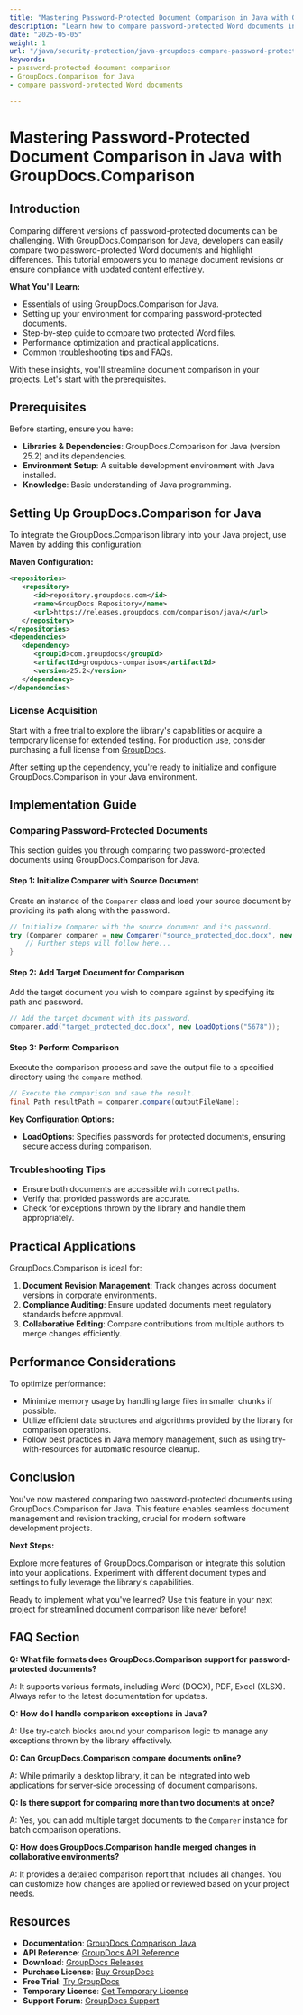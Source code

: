 ```yaml
---
title: "Mastering Password-Protected Document Comparison in Java with GroupDocs.Comparison"
description: "Learn how to compare password-protected Word documents in Java using GroupDocs.Comparison. This guide covers setup, implementation, and best practices for seamless document comparison."
date: "2025-05-05"
weight: 1
url: "/java/security-protection/java-groupdocs-compare-password-protected-docs/"
keywords:
- password-protected document comparison
- GroupDocs.Comparison for Java
- compare password-protected Word documents

---
```



# Mastering Password-Protected Document Comparison in Java with GroupDocs.Comparison

## Introduction

Comparing different versions of password-protected documents can be challenging. With GroupDocs.Comparison for Java, developers can easily compare two password-protected Word documents and highlight differences. This tutorial empowers you to manage document revisions or ensure compliance with updated content effectively.

**What You'll Learn:**

- Essentials of using GroupDocs.Comparison for Java.
- Setting up your environment for comparing password-protected documents.
- Step-by-step guide to compare two protected Word files.
- Performance optimization and practical applications.
- Common troubleshooting tips and FAQs.

With these insights, you'll streamline document comparison in your projects. Let's start with the prerequisites.

## Prerequisites

Before starting, ensure you have:

- **Libraries & Dependencies**: GroupDocs.Comparison for Java (version 25.2) and its dependencies.
- **Environment Setup**: A suitable development environment with Java installed.
- **Knowledge**: Basic understanding of Java programming.

## Setting Up GroupDocs.Comparison for Java

To integrate the GroupDocs.Comparison library into your Java project, use Maven by adding this configuration:

**Maven Configuration:**

```xml
<repositories>
   <repository>
      <id>repository.groupdocs.com</id>
      <name>GroupDocs Repository</name>
      <url>https://releases.groupdocs.com/comparison/java/</url>
   </repository>
</repositories>
<dependencies>
   <dependency>
      <groupId>com.groupdocs</groupId>
      <artifactId>groupdocs-comparison</artifactId>
      <version>25.2</version>
   </dependency>
</dependencies>
```

### License Acquisition

Start with a free trial to explore the library's capabilities or acquire a temporary license for extended testing. For production use, consider purchasing a full license from [GroupDocs](https://purchase.groupdocs.com/buy).

After setting up the dependency, you're ready to initialize and configure GroupDocs.Comparison in your Java environment.

## Implementation Guide

### Comparing Password-Protected Documents

This section guides you through comparing two password-protected documents using GroupDocs.Comparison for Java. 

#### Step 1: Initialize Comparer with Source Document

Create an instance of the `Comparer` class and load your source document by providing its path along with the password.

```java
// Initialize Comparer with the source document and its password.
try (Comparer comparer = new Comparer("source_protected_doc.docx", new LoadOptions("1234"))) {
    // Further steps will follow here...
}
```

#### Step 2: Add Target Document for Comparison

Add the target document you wish to compare against by specifying its path and password.

```java
// Add the target document with its password.
comparer.add("target_protected_doc.docx", new LoadOptions("5678"));
```

#### Step 3: Perform Comparison

Execute the comparison process and save the output file to a specified directory using the `compare` method.

```java
// Execute the comparison and save the result.
final Path resultPath = comparer.compare(outputFileName);
```

**Key Configuration Options:**

- **LoadOptions**: Specifies passwords for protected documents, ensuring secure access during comparison.

### Troubleshooting Tips

- Ensure both documents are accessible with correct paths.
- Verify that provided passwords are accurate.
- Check for exceptions thrown by the library and handle them appropriately.

## Practical Applications

GroupDocs.Comparison is ideal for:

1. **Document Revision Management**: Track changes across document versions in corporate environments.
2. **Compliance Auditing**: Ensure updated documents meet regulatory standards before approval.
3. **Collaborative Editing**: Compare contributions from multiple authors to merge changes efficiently.

## Performance Considerations

To optimize performance:

- Minimize memory usage by handling large files in smaller chunks if possible.
- Utilize efficient data structures and algorithms provided by the library for comparison operations.
- Follow best practices in Java memory management, such as using try-with-resources for automatic resource cleanup.

## Conclusion

You've now mastered comparing two password-protected documents using GroupDocs.Comparison for Java. This feature enables seamless document management and revision tracking, crucial for modern software development projects.

**Next Steps:**

Explore more features of GroupDocs.Comparison or integrate this solution into your applications. Experiment with different document types and settings to fully leverage the library's capabilities.

Ready to implement what you've learned? Use this feature in your next project for streamlined document comparison like never before!

## FAQ Section

**Q: What file formats does GroupDocs.Comparison support for password-protected documents?**

A: It supports various formats, including Word (DOCX), PDF, Excel (XLSX). Always refer to the latest documentation for updates.

**Q: How do I handle comparison exceptions in Java?**

A: Use try-catch blocks around your comparison logic to manage any exceptions thrown by the library effectively.

**Q: Can GroupDocs.Comparison compare documents online?**

A: While primarily a desktop library, it can be integrated into web applications for server-side processing of document comparisons.

**Q: Is there support for comparing more than two documents at once?**

A: Yes, you can add multiple target documents to the `Comparer` instance for batch comparison operations.

**Q: How does GroupDocs.Comparison handle merged changes in collaborative environments?**

A: It provides a detailed comparison report that includes all changes. You can customize how changes are applied or reviewed based on your project needs.

## Resources

- **Documentation**: [GroupDocs Comparison Java](https://docs.groupdocs.com/comparison/java/)
- **API Reference**: [GroupDocs API Reference](https://reference.groupdocs.com/comparison/java/)
- **Download**: [GroupDocs Releases](https://releases.groupdocs.com/comparison/java/)
- **Purchase License**: [Buy GroupDocs](https://purchase.groupdocs.com/buy)
- **Free Trial**: [Try GroupDocs](https://releases.groupdocs.com/comparison/java/)
- **Temporary License**: [Get Temporary License](https://purchase.groupdocs.com/temporary-license/)
- **Support Forum**: [GroupDocs Support](https://forum.groupdocs.com/c/comparison)
